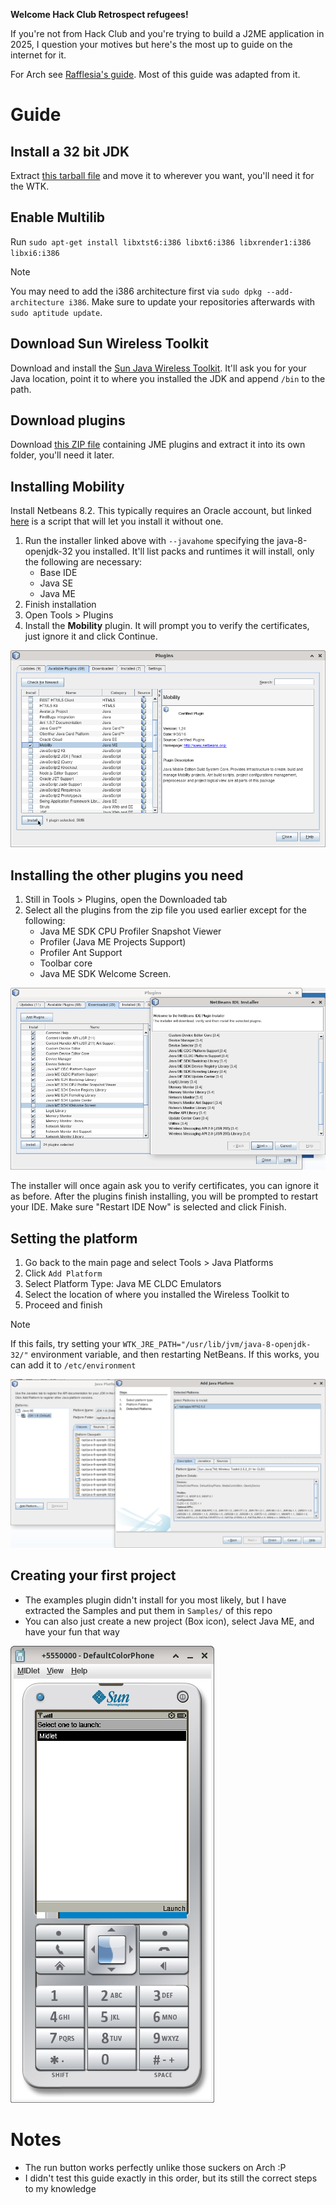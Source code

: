 **Welcome Hack Club Retrospect refugees!**

If you're not from Hack Club and you're trying to build a J2ME application in 2025, I question your motives but here's the most up to guide on the internet for it.

For Arch see [Rafflesia's guide](https://github.com/ProgrammerIn-wonderland/Setting-Up-j2me-in-2025-archlinux/). Most of this guide was adapted from it.

# Guide

## Install a 32 bit JDK
Extract [this tarball file](https://files.mercurywork.shop/rafflesia/java-8-openjdk-32.tar.gz) and move it to wherever you want, you'll need it for the WTK.

## Enable Multilib
Run `sudo apt-get install libxtst6:i386 libxt6:i386 libxrender1:i386 libxi6:i386`

> [!NOTE]
> You may need to add the i386 architecture first via `sudo dpkg --add-architecture i386`. Make sure to update your repositories afterwards with `sudo aptitude update`.

## Download Sun Wireless Toolkit
Download and install the [Sun Java Wireless Toolkit](https://files.mercurywork.shop/foxmoss/retrospect/sun_java_wireless_toolkit-2.5.2_01-linuxi486.bin.sh). It'll ask you for your Java location, point it to where you installed the JDK and append `/bin` to the path.

## Download plugins 
Download [this ZIP file](https://files.mercurywork.shop/rafflesia/oracle-jmesdk-3-4-rr-nb-plugins.zip) containing JME plugins and extract it into its own folder, you'll need it later.

## Installing Mobility
Install Netbeans 8.2. This typically requires an Oracle account, but linked [here](https://files.mercurywork.shop/rafflesia/netbeans-8.2-linux.sh) is a script that will let you install it without one.
1. Run the installer linked above with `--javahome` specifying the java-8-openjdk-32 you installed. It'll list packs and runtimes it will install, only the following are necessary:
	* Base IDE
	* Java SE
	* Java ME
2. Finish installation
3. Open Tools > Plugins
4. Install the **Mobility** plugin. It will prompt you to verify the certificates, just ignore it and click Continue.

![Screenshot](assets/img_mobility.png)

## Installing the other plugins you need
1. Still in Tools > Plugins, open the Downloaded tab
2. Select all the plugins from the zip file you used earlier except for the following:
    - Java ME SDK CPU Profiler Snapshot Viewer
    - Profiler (Java ME Projects Support)
    - Profiler Ant Support
    - Toolbar core
    - Java ME SDK Welcome Screen.

![Screenshot](assets/img_jme_plugins.png)

The installer will once again ask you to verify certificates, you can ignore it as before. After the plugins finish installing, you will be prompted to restart your IDE. Make sure "Restart IDE Now" is selected and click Finish.

## Setting the platform
1. Go back to the main page and select Tools > Java Platforms
2. Click `Add Platform`
3. Select Platform Type: Java ME CLDC Emulators
4. Select the location of where you installed the Wireless Toolkit to
5. Proceed and finish

> [!NOTE]
> If this fails, try setting your `WTK_JRE_PATH="/usr/lib/jvm/java-8-openjdk-32/"` environment variable, and then restarting NetBeans. If this works, you can add it to `/etc/environment`

![Screenshot](assets/img_add_platform.png)

## Creating your first project
* The examples plugin didn't install for you most likely, but I have extracted the Samples and put them in `Samples/` of this repo
* You can also just create a new project (Box icon), select Java ME, and have your fun that way

![Screenshot](assets/img_emulator.png)

# Notes
* The run button works perfectly unlike those suckers on Arch :P
* I didn't test this guide exactly in this order, but its still the correct steps to my knowledge
